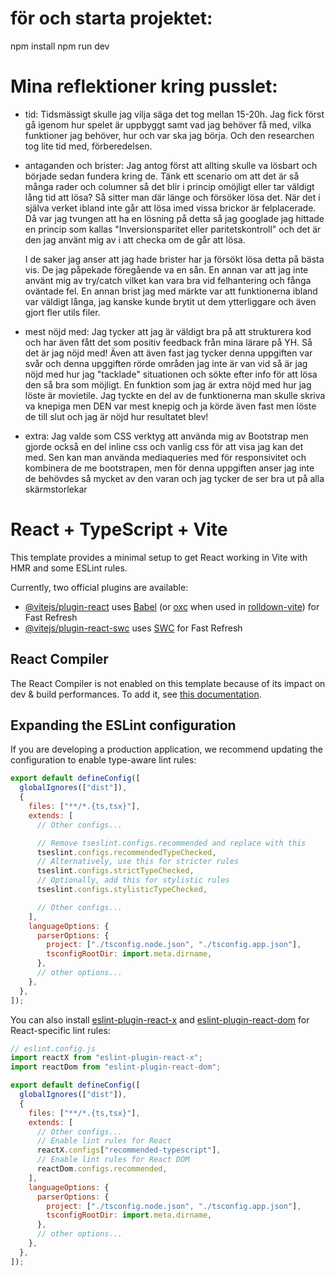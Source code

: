 # för och starta projektet:

npm install
npm run dev

# Mina reflektioner kring pusslet:

- tid:
  Tidsmässigt skulle jag vilja säga det tog mellan 15-20h. Jag fick först gå igenom hur spelet är uppbyggt samt vad jag behöver få med, vilka funktioner jag behöver, hur och var ska jag börja. Och den researchen tog lite tid med, förberedelsen.

- antaganden och brister:
  Jag antog först att allting skulle va lösbart och började sedan fundera kring de.
  Tänk ett scenario om att det är så många rader och columner så det blir i princip omöjligt eller tar väldigt lång tid att lösa? Så sitter man där länge och försöker lösa det. När det i själva verket ibland inte går att lösa imed vissa brickor är felplacerade. Då var jag tvungen att ha en lösning på detta så jag googlade jag hittade en princip som kallas "Inversionsparitet eller paritetskontroll" och det är den jag använt mig av i att checka om de går att lösa.

  I de saker jag anser att jag hade brister har ja försökt lösa detta på bästa vis. De jag påpekade föregående va en sån. En annan var att jag inte använt mig av try/catch vilket kan vara bra vid felhantering och fånga oväntade fel. En annan brist jag med märkte var att funktionerna ibland var väldigt långa, jag kanske kunde brytit ut dem ytterliggare och även gjort fler utils filer.

- mest nöjd med:
  Jag tycker att jag är väldigt bra på att strukturera kod och har även fått det som positiv feedback från mina lärare på YH. Så det är jag nöjd med!
  Även att även fast jag tycker denna uppgiften var svår och denna upggiften rörde områden jag inte är van vid så är jag nöjd med hur jag "tacklade" situationen och sökte efter info för att lösa den så bra som möjligt.
  En funktion som jag är extra nöjd med hur jag löste är movietile.
  Jag tyckte en del av de funktionerna man skulle skriva va knepiga men DEN var mest knepig och ja körde även fast men löste de till slut och jag är nöjd hur resultatet blev!

- extra:
  Jag valde som CSS verktyg att använda mig av Bootstrap men gjorde också en del inline css och vanlig css för att visa jag kan det med. Sen kan man använda mediaqueries med för responsivitet och kombinera de me bootstrapen, men för denna uppgiften anser jag inte de behövdes så mycket av den varan och jag tycker de ser bra ut på alla skärmstorlekar

# React + TypeScript + Vite

This template provides a minimal setup to get React working in Vite with HMR and some ESLint rules.

Currently, two official plugins are available:

- [@vitejs/plugin-react](https://github.com/vitejs/vite-plugin-react/blob/main/packages/plugin-react) uses [Babel](https://babeljs.io/) (or [oxc](https://oxc.rs) when used in [rolldown-vite](https://vite.dev/guide/rolldown)) for Fast Refresh
- [@vitejs/plugin-react-swc](https://github.com/vitejs/vite-plugin-react/blob/main/packages/plugin-react-swc) uses [SWC](https://swc.rs/) for Fast Refresh

## React Compiler

The React Compiler is not enabled on this template because of its impact on dev & build performances. To add it, see [this documentation](https://react.dev/learn/react-compiler/installation).

## Expanding the ESLint configuration

If you are developing a production application, we recommend updating the configuration to enable type-aware lint rules:

```js
export default defineConfig([
  globalIgnores(["dist"]),
  {
    files: ["**/*.{ts,tsx}"],
    extends: [
      // Other configs...

      // Remove tseslint.configs.recommended and replace with this
      tseslint.configs.recommendedTypeChecked,
      // Alternatively, use this for stricter rules
      tseslint.configs.strictTypeChecked,
      // Optionally, add this for stylistic rules
      tseslint.configs.stylisticTypeChecked,

      // Other configs...
    ],
    languageOptions: {
      parserOptions: {
        project: ["./tsconfig.node.json", "./tsconfig.app.json"],
        tsconfigRootDir: import.meta.dirname,
      },
      // other options...
    },
  },
]);
```

You can also install [eslint-plugin-react-x](https://github.com/Rel1cx/eslint-react/tree/main/packages/plugins/eslint-plugin-react-x) and [eslint-plugin-react-dom](https://github.com/Rel1cx/eslint-react/tree/main/packages/plugins/eslint-plugin-react-dom) for React-specific lint rules:

```js
// eslint.config.js
import reactX from "eslint-plugin-react-x";
import reactDom from "eslint-plugin-react-dom";

export default defineConfig([
  globalIgnores(["dist"]),
  {
    files: ["**/*.{ts,tsx}"],
    extends: [
      // Other configs...
      // Enable lint rules for React
      reactX.configs["recommended-typescript"],
      // Enable lint rules for React DOM
      reactDom.configs.recommended,
    ],
    languageOptions: {
      parserOptions: {
        project: ["./tsconfig.node.json", "./tsconfig.app.json"],
        tsconfigRootDir: import.meta.dirname,
      },
      // other options...
    },
  },
]);
```
